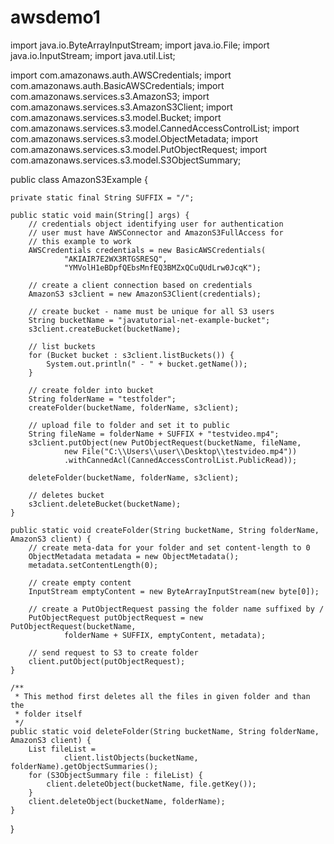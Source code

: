 # awsdemo1

import java.io.ByteArrayInputStream;
import java.io.File;
import java.io.InputStream;
import java.util.List;

import com.amazonaws.auth.AWSCredentials;
import com.amazonaws.auth.BasicAWSCredentials;
import com.amazonaws.services.s3.AmazonS3;
import com.amazonaws.services.s3.AmazonS3Client;
import com.amazonaws.services.s3.model.Bucket;
import com.amazonaws.services.s3.model.CannedAccessControlList;
import com.amazonaws.services.s3.model.ObjectMetadata;
import com.amazonaws.services.s3.model.PutObjectRequest;
import com.amazonaws.services.s3.model.S3ObjectSummary;

public class AmazonS3Example {

	private static final String SUFFIX = "/";

	public static void main(String[] args) {
		// credentials object identifying user for authentication
		// user must have AWSConnector and AmazonS3FullAccess for
		// this example to work
		AWSCredentials credentials = new BasicAWSCredentials(
				"AKIAIR7E2WX3RTGSRESQ",
				"YMVolH1eBDpfQEbsMnfEQ3BMZxQCuQUdLrw0JcqK");

		// create a client connection based on credentials
		AmazonS3 s3client = new AmazonS3Client(credentials);

		// create bucket - name must be unique for all S3 users
		String bucketName = "javatutorial-net-example-bucket";
		s3client.createBucket(bucketName);

		// list buckets
		for (Bucket bucket : s3client.listBuckets()) {
			System.out.println(" - " + bucket.getName());
		}

		// create folder into bucket
		String folderName = "testfolder";
		createFolder(bucketName, folderName, s3client);

		// upload file to folder and set it to public
		String fileName = folderName + SUFFIX + "testvideo.mp4";
		s3client.putObject(new PutObjectRequest(bucketName, fileName,
				new File("C:\\Users\\user\\Desktop\\testvideo.mp4"))
				.withCannedAcl(CannedAccessControlList.PublicRead));

		deleteFolder(bucketName, folderName, s3client);

		// deletes bucket
		s3client.deleteBucket(bucketName);
	}

	public static void createFolder(String bucketName, String folderName, AmazonS3 client) {
		// create meta-data for your folder and set content-length to 0
		ObjectMetadata metadata = new ObjectMetadata();
		metadata.setContentLength(0);

		// create empty content
		InputStream emptyContent = new ByteArrayInputStream(new byte[0]);

		// create a PutObjectRequest passing the folder name suffixed by /
		PutObjectRequest putObjectRequest = new PutObjectRequest(bucketName,
				folderName + SUFFIX, emptyContent, metadata);

		// send request to S3 to create folder
		client.putObject(putObjectRequest);
	}

	/**
	 * This method first deletes all the files in given folder and than the
	 * folder itself
	 */
	public static void deleteFolder(String bucketName, String folderName, AmazonS3 client) {
		List fileList =
				client.listObjects(bucketName, folderName).getObjectSummaries();
		for (S3ObjectSummary file : fileList) {
			client.deleteObject(bucketName, file.getKey());
		}
		client.deleteObject(bucketName, folderName);
	}
}
